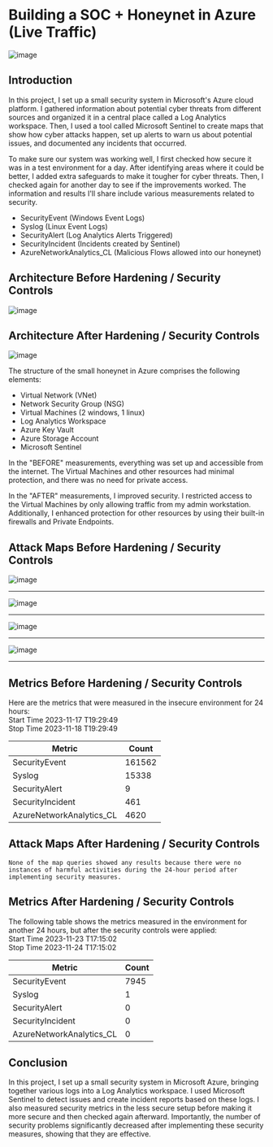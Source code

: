 # Building a SOC + Honeynet in Azure (Live Traffic)
<!-- ![Cloud Honeynet / SOC](https://i.imgur.com/ZWxe03e.jpg) -->
![image](https://github.com/rscaglione/Azure-SOC-Honeynet/assets/54590449/7dae6161-c8e1-4330-81f0-506c3f4cffab)


## Introduction

In this project, I set up a small security system in Microsoft's Azure cloud platform. I gathered information about potential cyber threats from different sources and organized it in a central place called a Log Analytics workspace. Then, I used a tool called Microsoft Sentinel to create maps that show how cyber attacks happen, set up alerts to warn us about potential issues, and documented any incidents that occurred.

To make sure our system was working well, I first checked how secure it was in a test environment for a day. After identifying areas where it could be better, I added extra safeguards to make it tougher for cyber threats. Then, I checked again for another day to see if the improvements worked. The information and results I'll share include various measurements related to security.

- SecurityEvent (Windows Event Logs)
- Syslog (Linux Event Logs)
- SecurityAlert (Log Analytics Alerts Triggered)
- SecurityIncident (Incidents created by Sentinel)
- AzureNetworkAnalytics_CL (Malicious Flows allowed into our honeynet)

## Architecture Before Hardening / Security Controls
<!-- ![Architecture Diagram](https://i.imgur.com/aBDwnKb.jpg) -->
![image](https://github.com/rscaglione/Azure-SOC-Honeynet/assets/54590449/7f1c8699-fdec-42f4-8191-84a04b6237f9)






## Architecture After Hardening / Security Controls
<!-- ![Architecture Diagram](https://i.imgur.com/YQNa9Pp.jpg) -->
![image](https://github.com/rscaglione/Azure-SOC-Honeynet/assets/54590449/c3fa5ef4-c69e-4ce9-bb71-f58f9e124430)


The structure of the small honeynet in Azure comprises the following elements:

- Virtual Network (VNet)
- Network Security Group (NSG)
- Virtual Machines (2 windows, 1 linux)
- Log Analytics Workspace
- Azure Key Vault
- Azure Storage Account
- Microsoft Sentinel

In the "BEFORE" measurements, everything was set up and accessible from the internet. The Virtual Machines and other resources had minimal protection, and there was no need for private access.

In the "AFTER" measurements, I improved security. I restricted access to the Virtual Machines by only allowing traffic from my admin workstation. Additionally, I enhanced protection for other resources by using their built-in firewalls and Private Endpoints.

## Attack Maps Before Hardening / Security Controls
<!-- ![NSG Allowed Inbound Malicious Flows](https://i.imgur.com/1qvswSX.png)<br>
![Linux Syslog Auth Failures](https://i.imgur.com/G1YgZt6.png)<br>
![Windows RDP/SMB Auth Failures](https://i.imgur.com/ESr9Dlv.png)<br> -->
![image](https://github.com/rscaglione/Azure-SOC-Honeynet/assets/54590449/ad19db41-0d97-4662-8c0f-578f0066ac6e)
_______________________________________________________________________________________________________________
![image](https://github.com/rscaglione/Azure-SOC-Honeynet/assets/54590449/76d1222a-98fd-4f46-a894-82fea879f5fa)
_______________________________________________________________________________________________________________
![image](https://github.com/rscaglione/Azure-SOC-Honeynet/assets/54590449/a03eb400-7834-4314-89c0-680f3c474eef)
_______________________________________________________________________________________________________________
![image](https://github.com/rscaglione/Azure-SOC-Honeynet/assets/54590449/d1d4782b-810c-4456-8952-7cf8871c83be)
_______________________________________________________________________________________________________________





## Metrics Before Hardening / Security Controls

Here are the metrics that were measured in the insecure environment for 24 hours:
<br>Start Time 2023-11-17 T19:29:49</br>
Stop Time 2023-11-18 T19:29:49

| Metric                   | Count
| ------------------------ | -----
| SecurityEvent            | 161562
| Syslog                   | 15338
| SecurityAlert            | 9
| SecurityIncident         | 461
| AzureNetworkAnalytics_CL | 4620

## Attack Maps After Hardening / Security Controls

```None of the map queries showed any results because there were no instances of harmful activities during the 24-hour period after implementing security measures.```

## Metrics After Hardening / Security Controls

The following table shows the metrics measured in the environment for another 24 hours, but after the security controls were applied:
<br>Start Time 2023-11-23 T17:15:02</br>
Stop Time	2023-11-24 T17:15:02

| Metric                   | Count
| ------------------------ | -----
| SecurityEvent            | 7945
| Syslog                   | 1
| SecurityAlert            | 0
| SecurityIncident         | 0
| AzureNetworkAnalytics_CL | 0

## Conclusion

In this project, I set up a small security system in Microsoft Azure, bringing together various logs into a Log Analytics workspace. I used Microsoft Sentinel to detect issues and create incident reports based on these logs. I also measured security metrics in the less secure setup before making it more secure and then checked again afterward. Importantly, the number of security problems significantly decreased after implementing these security measures, showing that they are effective.

